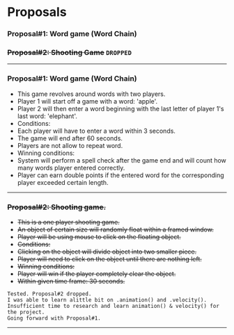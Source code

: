 # Proposals

### Proposal#1: Word game (Word Chain)

### ~~Proposal#2: Shooting Game~~ ```DROPPED```

---

### Proposal#1: Word game (Word Chain)

* This game revolves around words with two players.
 * Player 1 will start off a game with a word: 'apple'.
 * Player 2 will then enter a word beginning with the last letter of player 1's last word: 'elephant'.
* Conditions:
 * Each player will have to enter a word within 3 seconds.
 * The game will end after 60 seconds.
 * Players are not allow to repeat word.
* Winning conditions:
 * System will perform a spell check after the game end and will count how many words player entered correctly.
 * Player can earn double points if the entered word for the corresponding player exceeded certain length.

---
### ~~Proposal#2: Shooting game.~~

* ~~This is a one player shooting game.~~
 * ~~An object of certain size will randomly float within a framed window.~~
 * ~~Player will be using mouse to click on the floating object.~~
* ~~Conditions:~~
 * ~~Clicking on the object will divide object into two smaller piece.~~
 * ~~Player will need to click on the object until there are nothing left.~~
* ~~Winning conditions:~~
 * ~~Player will win if the player completely clear the object.~~
 * ~~Within given time frame: 30 seconds.~~

```
Tested. Proposal#2 dropped.
I was able to learn alittle bit on .animation() and .velocity().
Insufficient time to research and learn animation() & velocity() for the project.
Going forward with Proposal#1.
```

---
